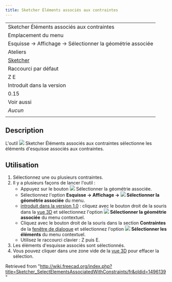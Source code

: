 ```yaml
---
title: Sketcher Éléments associés aux contraintes
---
```

|  |
| --- |
| Sketcher Éléments associés aux contraintes |
| Emplacement du menu |
| Esquisse → Affichage → Sélectionner la géométrie associée |
| Ateliers |
| [Sketcher](/Sketcher_Workbench/fr "Sketcher Workbench/fr") |
| Raccourci par défaut |
| Z E |
| Introduit dans la version |
| 0.15 |
| Voir aussi |
| *Aucun* |
|  |

## Description

L'outil ![](/images/Sketcher_SelectElementsAssociatedWithConstraints.svg) Sketcher Éléments associés aux contraintes sélectionne les éléments d'esquisse associés aux contraintes.

## Utilisation

1. Sélectionnez une ou plusieurs contraintes.
2. Il y a plusieurs façons de lancer l'outil :
   * Appuyez sur le bouton ![](/images/Sketcher_SelectElementsAssociatedWithConstraints.svg) Sélectionner la géométrie associée.
   * Sélectionnez l'option **Esquisse → Affichage → ![](/images/Sketcher_SelectElementsAssociatedWithConstraints.svg) Sélectionner la géométrie associée** du menu.
   * [introduit dans la version 1.0](/Release_notes_1.0/fr "Release notes 1.0/fr") : cliquez avec le bouton droit de la souris dans la [vue 3D](/3D_view/fr "3D view/fr") et sélectionnez l'option **![](/images/Sketcher_SelectElementsAssociatedWithConstraints.svg) Sélectionner la géométrie associée** du menu contextuel.
   * Cliquez avec le bouton droit de la souris dans la section **Contraintes** de la [fenêtre de dialogue](/Sketcher_Dialog "Sketcher Dialog") et sélectionnez l'option **![](/images/Sketcher_SelectElementsAssociatedWithConstraints.svg) Sélectionner les éléments** du menu contextuel.
   * Utilisez le raccourci clavier : Z puis E.
3. Les éléments d'esquisse associés sont sélectionnés.
4. Vous pouvez cliquer dans une zone vide de la [vue 3D](/3D_view/fr "3D view/fr") pour effacer la sélection.

Retrieved from "<http://wiki.freecad.org/index.php?title=Sketcher_SelectElementsAssociatedWithConstraints/fr&oldid=1496139>"